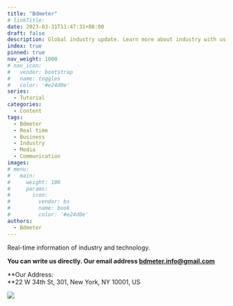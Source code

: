 ```yaml
---
title: "Bdmeter"
# linkTitle:
date: 2023-03-31T11:47:31+08:00
draft: false
description: Global industry update. Learn more about industry with us.
index: true
pinned: true
nav_weight: 1000
# nav_icon:
#   vendor: bootstrap
#   name: toggles
#   color: '#e24d0e'
series:
  - Tutorial
categories:
  - Content
tags:
  - Bdmeter
  - Real time
  - Business
  - Industry
  - Media
  - Communication
images:
# menu:
#   main:
#     weight: 100
#     params:
#       icon:
#         vendor: bs
#         name: book
#         color: '#e24d0e'
authors:
  - Bdmeter
---
```


Real-time information of industry and technology.

**You can write us directly. Our email address [bdmeter.info@gmail.com](mailto:bdmeter.info@gmail.com)**

**Our Address:  
**22 W 34th St, 301, New York, NY 10001, US

![](images/image.png)